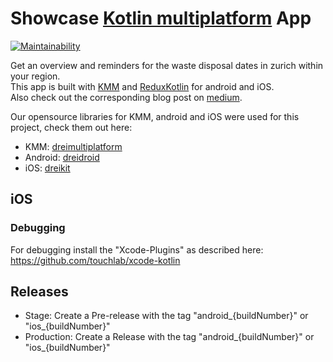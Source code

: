 # Showcase [Kotlin multiplatform](https://kotlinlang.org/lp/mobile/) App
[![Maintainability](https://api.codeclimate.com/v1/badges/648a4e125117c343d239/maintainability)](https://codeclimate.com/repos/5ffd6aeef9d3ad139f0026e2/maintainability)

Get an overview and reminders for the waste disposal dates in zurich within your region.<br />
This app is built with [KMM](https://kotlinlang.org/lp/mobile/) and [ReduxKotlin](https://reduxkotlin.org/) for android and iOS.<br />
Also check out the corresponding blog post on [medium](https://blog.dreipol.ch/trash-disposal-with-kotlin-multiplattform-12abb5b5eb2c).<br />

Our opensource libraries for KMM, android and iOS were used for this project, check them out here:
* KMM: [dreimultiplatform](https://github.com/dreipol/dreimultiplatform)
* Android: [dreidroid](https://github.com/dreipol/dreidroid)
* iOS: [dreikit](https://github.com/dreipol/dreiKit)

## iOS
### Debugging
For debugging install the "Xcode-Plugins" as described here: https://github.com/touchlab/xcode-kotlin

## Releases
* Stage: Create a Pre-release with the tag "android_{buildNumber}" or "ios_{buildNumber}"
* Production: Create a Release with the tag "android_{buildNumber}" or "ios_{buildNumber}"
